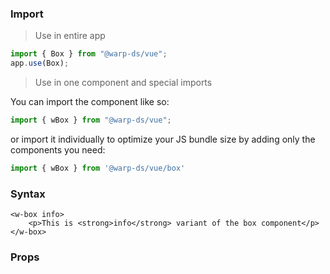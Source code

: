 ### Import

> Use in entire app

```js
import { Box } from "@warp-ds/vue";
app.use(Box);
```

> Use in one component and special imports

You can import the component like so:
```js
import { wBox } from "@warp-ds/vue";
```

or import it individually to optimize your JS bundle size by adding only the components you need:
```js
import { wBox } from '@warp-ds/vue/box'

```

### Syntax

```vue
<w-box info>
    <p>This is <strong>info</strong> variant of the box component</p>
</w-box>
```

### Props

<api-table type=vue component="Box" />
